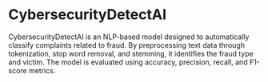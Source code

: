 # CybersecurityDetectAI
CybersecurityDetectAI is an NLP-based model designed to automatically classify complaints related to fraud. By preprocessing text data through tokenization, stop word removal, and stemming, it identifies the fraud type and victim. The model is evaluated using accuracy, precision, recall, and F1-score metrics.
